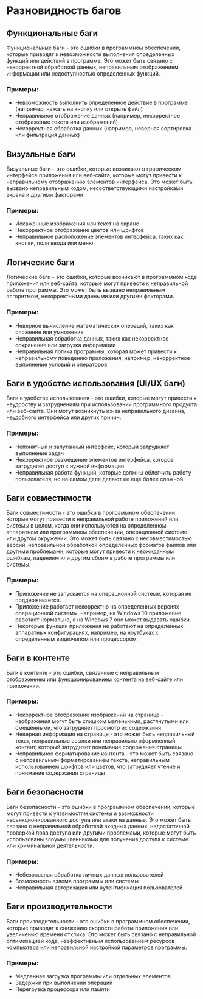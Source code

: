 # Разновидность багов

## Функциональные баги

Функциональные баги - это ошибки в программном обеспечении, которые приводят к невозможности выполнения определенных функций или действий в программе. Это может быть связано с некорректной обработкой данных, неправильным отображением информации или недоступностью определенных функций.

### Примеры:
- Невозможность выполнить определенное действие в программе (например, нажать на кнопку или открыть файл)
- Неправильное отображение данных (например, некорректное отображение текста или изображений)
- Некорректная обработка данных (например, неверная сортировка или фильтрация данных)

## Визуальные баги

Визуальные баги - это ошибки, которые возникают в графическом интерфейсе приложения или веб-сайта, которые могут привести к неправильному отображению элементов интерфейса. Это может быть вызвано неправильным кодом, несоответствующими настройками экрана и другими факторами.

### Примеры:
- Искаженные изображения или текст на экране
- Некорректное отображение цветов или шрифтов
- Неправильное расположение элементов интерфейса, таких как кнопки, поля ввода или меню

## Логические баги
Логические баги - это ошибки, которые возникают в программном коде приложения или веб-сайта, которые могут привести к неправильной работе программы. Это может быть вызвано неправильным алгоритмом, некорректными данными или другими факторами.

### Примеры:
- Неверное вычисление математических операций, таких как сложение или умножение
- Неправильная обработка данных, таких как некорректное сохранение или загрузка информации
- Неправильная логика программы, которая может привести к неправильному поведению приложения, например, некорректное выполнение условий и операторов

## Баги в удобстве использования (UI/UX баги)

Баги в удобстве использования - это ошибки, которые могут привести к неудобству и затруднениям при использовании программного продукта или веб-сайта. Они могут возникнуть из-за неправильного дизайна, неудобного интерфейса или других причин.

### Примеры:
- Непонятный и запутанный интерфейс, который затрудняет выполнение задач
- Некорректное размещение элементов интерфейса, которое затрудняет доступ к нужной информации
- Неправильная работа функций, которые должны облегчить работу пользователя, но на самом деле делают ее еще более сложной

## Баги совместимости

Баги совместимости - это ошибки в программном обеспечении, которые могут привести к неправильной работе приложений или системы в целом, когда они используются на определенном аппаратном или программном обеспечении, операционной системе или другом окружении. Это может быть связано с несовместимостью версий, неправильной обработкой определенных форматов файлов или другими проблемами, которые могут привести к неожиданным ошибкам, падениям или другим сбоям в работе программы или системы.

### Примеры:

- Приложение не запускается на операционной системе, которая не поддерживается.
- Приложение работает некорректно на определенных версиях операционной системы, например, на Windows 10 приложение работает нормально, а на Windows 7 оно может выдавать ошибки.
- Некоторые функции приложения не работают на определенных аппаратных конфигурациях, например, на ноутбуках с определенным видеочипом или процессором.

## Баги в контенте

Баги в контенте - это ошибки, связанные с неправильным отображением или функционированием контента на веб-сайте или приложении.

### Примеры:
- Некорректное отображение изображений на странице - изображения могут быть слишком маленькими, растянутыми или смещенными, что затрудняет просмотр их содержания
- Неверная информация на странице - это может быть неправильный текст, неправильные ссылки или неправильно оформленный контент, который затрудняет понимание содержания страницы
- Неправильное форматирование контента - это может быть связано с неправильным форматированием текста, неправильным использованием шрифтов или цветов, что затрудняет чтение и понимание содержания страницы

## Баги безопасности

Баги безопасности - это ошибки в программном обеспечении, которые могут привести к уязвимостям системы и возможности несанкционированного доступа или атаки на данные. Это может быть связано с неправильной обработкой входных данных, недостаточной проверкой прав доступа или другими проблемами, которые могут быть использованы злоумышленниками для получения доступа к системе или криминальной деятельности.

### Примеры:
- Небезопасная обработка личных данных пользователей
- Возможность взлома программы или системы
- Неправильная авторизация или аутентификация пользователей

## Баги производительности

Баги производительности - это ошибки в программном обеспечении, которые приводят к снижению скорости работы приложения или увеличению времени отклика. Это может быть связано с неправильной оптимизацией кода, неэффективным использованием ресурсов компьютера или неправильной настройкой параметров программы.

### Примеры:
- Медленная загрузка программы или отдельных элементов
- Задержки при выполнении операций
- Перегрузка процессора или памяти
